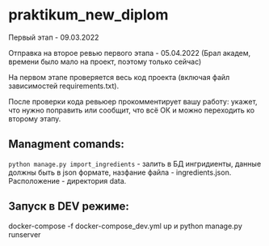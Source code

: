 # praktikum_new_diplom

Первый этап - 09.03.2022

Отправка на второе ревью первого этапа - 05.04.2022 (Брал академ, времени было мало на проект, поэтому только сейчас)

На первом этапе проверяется весь код проекта (включая файл зависимостей requirements.txt).

После проверки кода ревьюер прокомментирует вашу работу: укажет, что нужно поправить или сообщит, что всё ОК и можно переходить ко второму этапу.

## Managment comands:
```python manage.py import_ingredients``` - залить в БД ингридиенты, данные должны быть в json формате, назфание файла - ingredients.json. Расположение - директория data.

## Запуск в DEV режиме:
docker-compose -f docker-compose_dev.yml up и python manage.py runserver